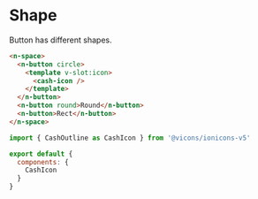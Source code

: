 # Shape
Button has different shapes.
```html
<n-space>
  <n-button circle>
    <template v-slot:icon>
      <cash-icon />
    </template>
  </n-button>
  <n-button round>Round</n-button>
  <n-button>Rect</n-button>
</n-space>
```
```js
import { CashOutline as CashIcon } from '@vicons/ionicons-v5'

export default {
  components: {
    CashIcon
  }
}
```